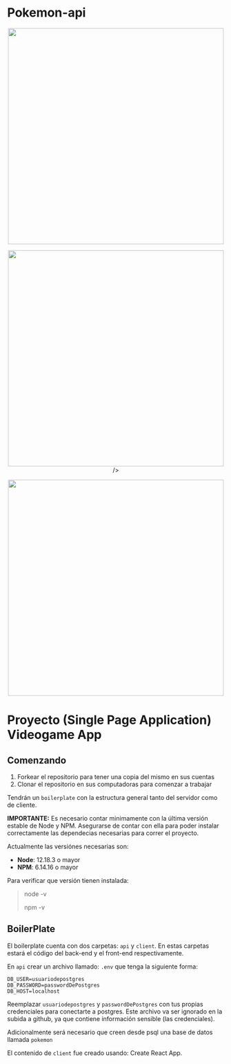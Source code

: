 # Pokemon-api 

<p align="center">
  <img height="500" src="https://user-images.githubusercontent.com/93412370/167063027-d70a1739-b354-46ad-af65-b80ef108a5dc.png" />
</p>
<p align="center">
  <img height="500" src="https://user-images.githubusercontent.com/93412370/167062929-561d2f1e-ba32-4fcf-bd1e-2a2209ed4348.jpeg">
 />
</p>
<p align="center">
  <img height="500" src="https://user-images.githubusercontent.com/93412370/167063088-2d9e09f0-6fcb-438c-97f1-52d3244d9d79.png" />
</p>

# Proyecto (Single Page Application) Videogame App #

## Comenzando

 1. Forkear el repositorio para tener una copia del mismo en sus cuentas
 2. Clonar el repositorio en sus computadoras para comenzar a trabajar

Tendrán un `boilerplate` con la estructura general tanto del servidor como de cliente.

__IMPORTANTE:__ Es necesario contar minimamente con la última versión estable de Node y NPM. Asegurarse de contar con ella para poder instalar correctamente las dependecias necesarias para correr el proyecto.

Actualmente las versiónes necesarias son:

 * __Node__: 12.18.3 o mayor
 * __NPM__: 6.14.16 o mayor

Para verificar que versión tienen instalada:

> node -v
>
> npm -v

## BoilerPlate

El boilerplate cuenta con dos carpetas: `api` y `client`. En estas carpetas estará el código del back-end y el front-end respectivamente.

En `api` crear un archivo llamado: `.env` que tenga la siguiente forma:

```
DB_USER=usuariodepostgres
DB_PASSWORD=passwordDePostgres
DB_HOST=localhost
```

Reemplazar `usuariodepostgres` y `passwordDePostgres` con tus propias credenciales para conectarte a postgres. Este archivo va ser ignorado en la subida a github, ya que contiene información sensible (las credenciales).

Adicionalmente será necesario que creen desde psql una base de datos llamada `pokemon`

El contenido de `client` fue creado usando: Create React App.
